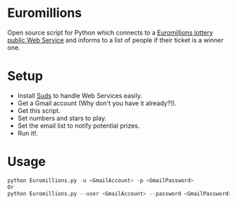 Euromillions
============

Open source script for Python which connects to a [Euromillions lottery public Web Service](http://resultsservice.lottery.ie/ResultsService.asmx?WSDL) and informs to a list of people if their ticket is a winner one.

Setup
=====

* Install [Suds](https://fedorahosted.org/suds/) to handle Web Services easily.
* Get a Gmail account (Why don't you have it already?!).
* Get this script.
* Set numbers and stars to play.
* Set the email list to notify potential prizes.
* Run it!.

Usage
=====
```python
python Euromillions.py -u <GmailAccount> -p <GmailPassword>
Or
python Euromillions.py --user <GmailAccount> --password <GmailPassword>
```
